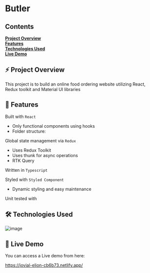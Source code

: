 # Butler

<h2><a name = "content"> Contents </a></h2>

<a href = "#Title1"><b> Project Overview </b></a><br/>
<a href = "#Title2"><b> Features </b></a><br/> 
<a href = "#Title3"><b> Technologies Used </b></a><br/> 
<a href = "#Title4"><b> Live Demo </b></a><br/> 

 
<h2><a name = "Title1"> ⚡️ Project Overview </a></h2>

This project is to build an online food ordering website utilizing React, Redux toolkit and Material UI libraries


<h2><a name = "Title2"> 📝 Features </a></h2>

Built with `React`

* Only functional components using hooks
* Folder structure: 

Global state management via `Redux`

* Uses Redux Toolkit
* Uses thunk for async operations
* RTK Query

Written in `Typescript`

Styled with `Styled Component`

* Dynamic styling and easy maintenance


Unit tested with 


<h2><a name = "Title3"> 🛠 Technologies Used</a></h2>

![image](https://user-images.githubusercontent.com/56345848/151794634-966d71ad-738b-4588-9cb9-88bc185e4250.png)

<h2><a name = "Title4"> 🚀 Live Demo </a></h2>

You can access a Live demo from here:

https://jovial-elion-cb6b73.netlify.app/

